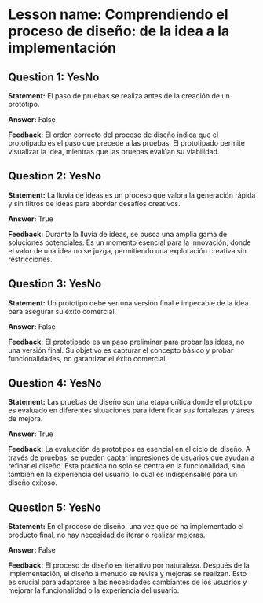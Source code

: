 # Lesson name: Comprendiendo el proceso de diseño: de la idea a la implementación

## Question 1: YesNo

**Statement:** El paso de pruebas se realiza antes de la creación de un prototipo.

**Answer:** False

**Feedback:**
El orden correcto del proceso de diseño indica que el prototipado es el paso que precede a las pruebas. El prototipado permite visualizar la idea, mientras que las pruebas evalúan su viabilidad.


## Question 2: YesNo

**Statement:** La lluvia de ideas es un proceso que valora la generación rápida y sin filtros de ideas para abordar desafíos creativos.

**Answer:** True

**Feedback:**
Durante la lluvia de ideas, se busca una amplia gama de soluciones potenciales. Es un momento esencial para la innovación, donde el valor de una idea no se juzga, permitiendo una exploración creativa sin restricciones.


## Question 3: YesNo

**Statement:** Un prototipo debe ser una versión final e impecable de la idea para asegurar su éxito comercial.

**Answer:** False

**Feedback:**
El prototipado es un paso preliminar para probar las ideas, no una versión final. Su objetivo es capturar el concepto básico y probar funcionalidades, no garantizar el éxito comercial.


## Question 4: YesNo

**Statement:** Las pruebas de diseño son una etapa crítica donde el prototipo es evaluado en diferentes situaciones para identificar sus fortalezas y áreas de mejora.

**Answer:** True

**Feedback:**
La evaluación de prototipos es esencial en el ciclo de diseño. A través de pruebas, se pueden captar impresiones de usuarios que ayudan a refinar el diseño. Esta práctica no solo se centra en la funcionalidad, sino también en la experiencia del usuario, lo cual es indispensable para un diseño exitoso.


## Question 5: YesNo

**Statement:** En el proceso de diseño, una vez que se ha implementado el producto final, no hay necesidad de iterar o realizar mejoras.

**Answer:** False

**Feedback:**
El proceso de diseño es iterativo por naturaleza. Después de la implementación, el diseño a menudo se revisa y mejoras se realizan. Esto es crucial para adaptarse a las necesidades cambiantes de los usuarios y mejorar la funcionalidad o la experiencia del usuario.

